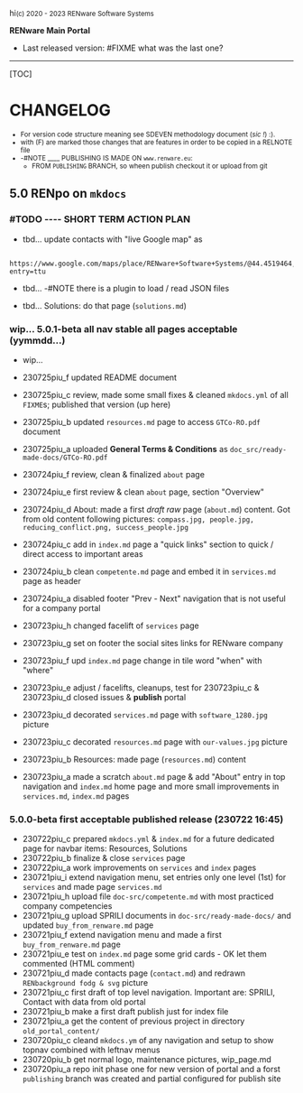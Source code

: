 hi<small>(c) 2020 - 2023 RENware Software Systems</small>

**RENware Main Portal**

* Last released version: #FIXME what was the last one?

***

[TOC]

# CHANGELOG

<small>

* For version code structure meaning see SDEVEN methodology document (*sic !*) :).
* with (F) are marked those changes that are features in order to be copied in a RELNOTE file
* -#NOTE ____ PUBLISHING IS MADE ON `www.renware.eu`:
    * FROM `PUBLISHING` BRANCH, so wheen publish checkout it or upload from git
</small>





## 5.0 RENpo on `mkdocs`


### #TODO ---- SHORT TERM ACTION PLAN

* tbd... update contacts with "live Google map" as
```
  https://www.google.com/maps/place/RENware+Software+Systems/@44.4519464,26.0751612,17z/data=!4m14!1m7!3m6!1s0x40b2013b07bb7829:0x4462bb2d41149c9a!2sRENware+Software+Systems!8m2!3d44.4519426!4d26.0777361!16s%2Fg%2F11lgxx22nz!3m5!1s0x40b2013b07bb7829:0x4462bb2d41149c9a!8m2!3d44.4519426!4d26.0777361!16s%2Fg%2F11lgxx22nz?entry=ttu
```


* tbd... -#NOTE there is a plugin to load / read JSON files

* tbd... Solutions: do that page (`solutions.md`)





### wip... 5.0.1-beta all nav stable all pages acceptable (yymmdd...)

* wip...

* 230725piu_f updated README document
* 230725piu_c review, made some small fixes & cleaned `mkdocs.yml` of all `FIXME`s; published that version (up here)
* 230725piu_b updated `resources.md` page to access `GTCo-RO.pdf` document
* 230725piu_a uploaded **General Terms & Conditions** as `doc_src/ready-made-docs/GTCo-RO.pdf`
* 230724piu_f review, clean & finalized `about` page
* 230724piu_e first review & clean `about` page, section "Overview"
* 230724piu_d About: made a first *draft raw* page (`about.md`) content. Got from old content following pictures: `compass.jpg, people.jpg, reducing_conflict.png, success_people.jpg`
* 230724piu_c add in `index.md` page a "quick links" section to quick / direct access to important areas
* 230724piu_b clean `competente.md` page and embed it in `services.md` page as header
* 230724piu_a disabled footer "Prev - Next" navigation that is not useful for a company portal
* 230723piu_h changed facelift of `services` page
* 230723piu_g set on footer the social sites links for RENware company
* 230723piu_f upd `index.md` page change in tile word "when" with "where"
* 230723piu_e adjust / facelifts, cleanups, test for 230723piu_c & 230723piu_d closed issues & **publish** portal
* 230723piu_d decorated `services.md` page with `software_1280.jpg` picture
* 230723piu_c decorated `resources.md` page with `our-values.jpg` picture
* 230723piu_b Resources: made page (`resources.md`) content
* 230723piu_a made a scratch `about.md` page & add "About" entry in top navigation and `index.md` home page and more small improvements in `services.md`, `index.md` pages









### 5.0.0-beta first acceptable published release (230722 16:45)

* 230722piu_c prepared `mkdocs.yml` & `index.md` for a future dedicated page for navbar items: Resources, Solutions
* 230722piu_b finalize & close `services` page
* 230722piu_a work improvements on `services` and `index` pages
* 230721piu_i extend navigation menu, set entries only one level (1st) for `services` and made page `services.md`
* 230721piu_h upload file `doc-src/competente.md` with most practiced company competencies
* 230721piu_g upload SPRILI documents in `doc-src/ready-made-docs/` and updated `buy_from_renware.md` page
* 230721piu_f extend navigation menu and made a first `buy_from_renware.md` page
* 230721piu_e test on `index.md` page some grid cards - OK let them commented (HTML comment)
* 230721piu_d made contacts page (`contact.md`) and redrawn `RENbackground fodg & svg` picture
* 230721piu_c first draft of top level navigation. Important are: SPRILI, Contact with data from old portal
* 230721piu_b make a first draft publish just for index file
* 230721piu_a get the content of previous project in directory `old_portal_content/`
* 230720piu_c cleand `mkdocs.ym` of any navigation and setup to show topnav combined with leftnav menus
* 230720piu_b get normal logo, maintenance pictures, wip_page.md
* 230720piu_a repo init phase one for new version of portal and a forst `publishing` branch was created and partial configured for publish site



